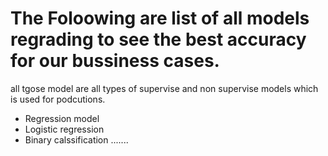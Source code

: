 #  The Foloowing are list of all models regrading to see the best accuracy for our bussiness cases.
all tgose model are all types of supervise and non supervise models which is used for podcutions.
 * Regression model
 * Logistic regression
 * Binary calssification .......

